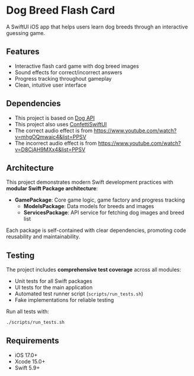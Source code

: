 # Dog Breed Flash Card

A SwiftUI iOS app that helps users learn dog breeds through an interactive guessing game.

## Features

- Interactive flash card game with dog breed images
- Sound effects for correct/incorrect answers
- Progress tracking throughout gameplay
- Clean, intuitive user interface

## Dependencies
- This project is based on [Dog API](https://dog.ceo/dog-api/documentation)
- This project also uses [ConfettiSwiftUI](https://github.com/simibac/ConfettiSwiftUI)
- The correct audio effect is from https://www.youtube.com/watch?v=mhgOQmwaic4&list=PPSV
- The incorrect audio effect is from https://www.youtube.com/watch?v=D8CjAH9MXx4&list=PPSV

## Architecture

This project demonstrates modern Swift development practices with **modular Swift Package architecture**:

- **GamePackage**: Core game logic, game factory and progress tracking
    - **ModelsPackage**: Data models for breeds and images  
    - **ServicesPackage**: API service for fetching dog images and breed list

Each package is self-contained with clear dependencies, promoting code reusability and maintainability.

## Testing

The project includes **comprehensive test coverage** across all modules:

- Unit tests for all Swift packages
- UI tests for the main application
- Automated test runner script (`scripts/run_tests.sh`)
- Fake implementations for reliable testing

Run all tests with:
```bash
./scripts/run_tests.sh
```

## Requirements

- iOS 17.0+
- Xcode 15.0+
- Swift 5.9+